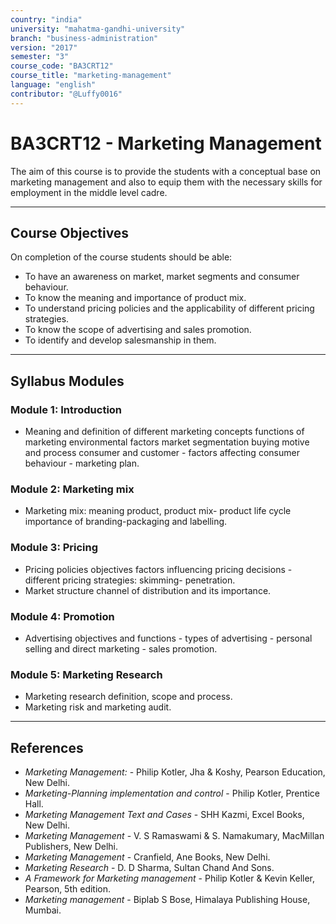 ```yaml
---
country: "india"
university: "mahatma-gandhi-university"
branch: "business-administration"
version: "2017"
semester: "3"
course_code: "BA3CRT12"
course_title: "marketing-management"
language: "english"
contributor: "@Luffy0016"
---
```

# BA3CRT12 - Marketing Management

The aim of this course is to provide the students with a conceptual base on marketing management and also to equip them with the necessary skills for employment in the middle level cadre.

---
## Course Objectives

On completion of the course students should be able:
* To have an awareness on market, market segments and consumer behaviour.
* To know the meaning and importance of product mix.
* To understand pricing policies and the applicability of different pricing strategies.
* To know the scope of advertising and sales promotion.
* To identify and develop salesmanship in them.

---
## Syllabus Modules

### Module 1: Introduction
* Meaning and definition of different marketing concepts functions of marketing environmental factors market segmentation buying motive and process consumer and customer - factors affecting consumer behaviour - marketing plan.

### Module 2: Marketing mix
* Marketing mix: meaning product, product mix- product life cycle importance of branding-packaging and labelling.

### Module 3: Pricing
* Pricing policies objectives factors influencing pricing decisions - different pricing strategies: skimming- penetration.
* Market structure channel of distribution and its importance.

### Module 4: Promotion
* Advertising objectives and functions - types of advertising - personal selling and direct marketing - sales promotion.

### Module 5: Marketing Research
* Marketing research definition, scope and process.
* Marketing risk and marketing audit.

---
## References
* *Marketing Management:* - Philip Kotler, Jha & Koshy, Pearson Education, New Delhi.
* *Marketing-Planning implementation and control* - Philip Kotler, Prentice Hall.
* *Marketing Management Text and Cases* - SHH Kazmi, Excel Books, New Delhi.
* *Marketing Management* - V. S Ramaswami & S. Namakumary, MacMillan Publishers, New Delhi.
* *Marketing Management* - Cranfield, Ane Books, New Delhi.
* *Marketing Research* - D. D Sharma, Sultan Chand And Sons.
* *A Framework for Marketing management* - Philip Kotler & Kevin Keller, Pearson, 5th edition.
* *Marketing management* - Biplab S Bose, Himalaya Publishing House, Mumbai.
